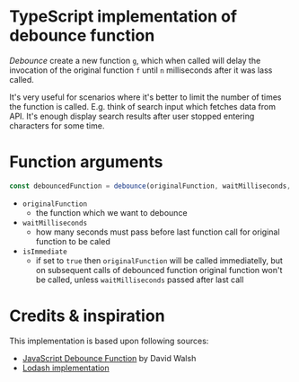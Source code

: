 TypeScript implementation of debounce function
=============================================

*Debounce* create a new function `g`, which when called will delay the invocation of the original function `f` until `n` milliseconds after it was lass called. 

It's very useful for scenarios where it's better to limit the number of times the function is called. E.g. think of search input which fetches data from API. It's enough display search results after user stopped entering characters for some time.

Function arguments
==================
```ts
const debouncedFunction = debounce(originalFunction, waitMilliseconds, isImmediate);
```
- `originalFunction`
  - the function which we want to debounce
- `waitMilliseconds`
  - how many seconds must pass before last function call for original function to be caled
- `isImmediate`
  - if set to `true` then `originalFunction` will be called immediatelly, but on subsequent calls of debounced function original function won't be called, unless `waitMilliseconds` passed after last call

Credits & inspiration
=====================
This implementation is based upon following sources:
- [JavaScript Debounce Function](https://davidwalsh.name/javascript-debounce-function) by David Walsh
- [Lodash implementation](https://lodash.com/)

